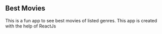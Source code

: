 ## Best Movies
This is a fun app to see best movies of listed genres. This app is created with the help of ReactJs
